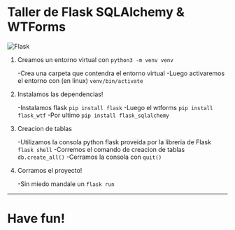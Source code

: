 # Taller de Flask SQLAlchemy & WTForms
![Flask](https://miro.medium.com/max/1198/1*80vkyHOABsohPadzQjfEbQ.png)

1. Creamos un entorno virtual con `python3 -m venv venv`

   -Crea una carpeta que contendra el entorno virtual
   -Luego activaremos el entorno con (en linux) `venv/bin/activate`

2. Instalamos las dependencias!

   -Instalamos flask `pip install flask`
   -Luego el wtforms `pip install flask_wtf`
   -Por ultimo `pip install flask_sqlalchemy`

3. Creacion de tablas

   -Utilizamos la consola python flask proveida por la libreria de Flask `flask shell`
   -Corremos el comando de creacion de tablas `db.create_all()`
   -Cerramos la consola con `quit()`

4. Corramos el proyecto!

   -Sin miedo mandale un `flask run`
   
---
# Have fun!
